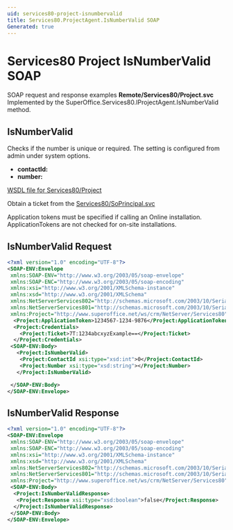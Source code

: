 ```yaml
---
uid: services80-project-isnumbervalid
title: Services80.ProjectAgent.IsNumberValid SOAP
Generated: true
---
```


# Services80 Project IsNumberValid SOAP

SOAP request and response examples **Remote/Services80/Project.svc**
Implemented by the <see cref="M:SuperOffice.Services80.IProjectAgent.IsNumberValid">SuperOffice.Services80.IProjectAgent.IsNumberValid</see> method.

## IsNumberValid

Checks if the number is unique or required.  The setting is configured from admin under system options.

* **contactId:** 
* **number:** 



[WSDL file for Services80/Project](../Services80-Project.md)

Obtain a ticket from the [Services80/SoPrincipal.svc](../SoPrincipal/index.md)

Application tokens must be specified if calling an Online installation. ApplicationTokens are not checked for on-site installations.

## IsNumberValid Request

```xml
<?xml version="1.0" encoding="UTF-8"?>
<SOAP-ENV:Envelope
 xmlns:SOAP-ENV="http://www.w3.org/2003/05/soap-envelope"
 xmlns:SOAP-ENC="http://www.w3.org/2003/05/soap-encoding"
 xmlns:xsi="http://www.w3.org/2001/XMLSchema-instance"
 xmlns:xsd="http://www.w3.org/2001/XMLSchema"
 xmlns:NetServerServices802="http://schemas.microsoft.com/2003/10/Serialization/Arrays"
 xmlns:NetServerServices801="http://schemas.microsoft.com/2003/10/Serialization/"
 xmlns:Project="http://www.superoffice.net/ws/crm/NetServer/Services80">
  <Project:ApplicationToken>1234567-1234-9876</Project:ApplicationToken>
  <Project:Credentials>
    <Project:Ticket>7T:1234abcxyzExample==</Project:Ticket>
  </Project:Credentials>
 <SOAP-ENV:Body>
   <Project:IsNumberValid>
    <Project:ContactId xsi:type="xsd:int">0</Project:ContactId>
    <Project:Number xsi:type="xsd:string"></Project:Number>
   </Project:IsNumberValid>

 </SOAP-ENV:Body>
</SOAP-ENV:Envelope>

```


## IsNumberValid Response

```xml
<?xml version="1.0" encoding="UTF-8"?>
<SOAP-ENV:Envelope
 xmlns:SOAP-ENV="http://www.w3.org/2003/05/soap-envelope"
 xmlns:SOAP-ENC="http://www.w3.org/2003/05/soap-encoding"
 xmlns:xsi="http://www.w3.org/2001/XMLSchema-instance"
 xmlns:xsd="http://www.w3.org/2001/XMLSchema"
 xmlns:NetServerServices802="http://schemas.microsoft.com/2003/10/Serialization/Arrays"
 xmlns:NetServerServices801="http://schemas.microsoft.com/2003/10/Serialization/"
 xmlns:Project="http://www.superoffice.net/ws/crm/NetServer/Services80">
 <SOAP-ENV:Body>
  <Project:IsNumberValidResponse>
   <Project:Response xsi:type="xsd:boolean">false</Project:Response>
  </Project:IsNumberValidResponse>
 </SOAP-ENV:Body>
</SOAP-ENV:Envelope>

```

